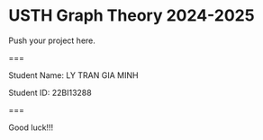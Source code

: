 # USTH Graph Theory 2024-2025

Push your project here.

===

Student Name: LY TRAN GIA MINH

Student ID: 22BI13288

===

Good luck!!!
